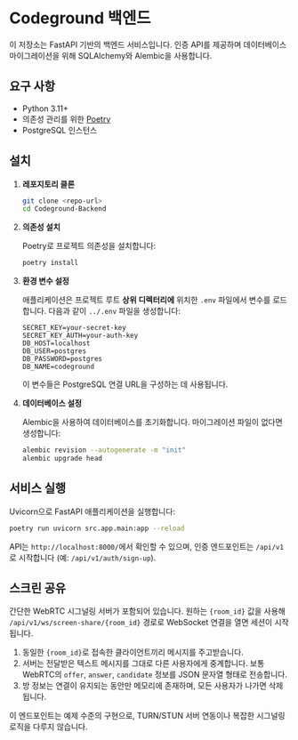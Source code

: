 # Codeground 백엔드

이 저장소는 FastAPI 기반의 백엔드 서비스입니다. 인증 API를 제공하며 데이터베이스 마이그레이션을 위해 SQLAlchemy와 Alembic을 사용합니다.

## 요구 사항

- Python 3.11+
- 의존성 관리를 위한 [Poetry](https://python-poetry.org/)
- PostgreSQL 인스턴스

## 설치

1. **레포지토리 클론**

   ```bash
   git clone <repo-url>
   cd Codeground-Backend
   ```

2. **의존성 설치**

   Poetry로 프로젝트 의존성을 설치합니다:

   ```bash
   poetry install
   ```

3. **환경 변수 설정**

   애플리케이션은 프로젝트 루트 **상위 디렉터리에** 위치한 `.env` 파일에서 변수를 로드합니다. 다음과 같이 `../.env` 파일을 생성합니다:

   ```env
   SECRET_KEY=your-secret-key
   SECRET_KEY_AUTH=your-auth-key
   DB_HOST=localhost
   DB_USER=postgres
   DB_PASSWORD=postgres
   DB_NAME=codeground
   ```

   이 변수들은 PostgreSQL 연결 URL을 구성하는 데 사용됩니다.

4. **데이터베이스 설정**

   Alembic을 사용하여 데이터베이스를 초기화합니다. 마이그레이션 파일이 없다면 생성합니다:

   ```bash
   alembic revision --autogenerate -m "init"
   alembic upgrade head
   ```

## 서비스 실행

Uvicorn으로 FastAPI 애플리케이션을 실행합니다:

```bash
poetry run uvicorn src.app.main:app --reload
```

API는 `http://localhost:8000/`에서 확인할 수 있으며, 인증 엔드포인트는 `/api/v1` 로 시작합니다 (예: `/api/v1/auth/sign-up`).

## 스크린 공유

간단한 WebRTC 시그널링 서버가 포함되어 있습니다. 원하는 `{room_id}` 값을
사용해 `/api/v1/ws/screen-share/{room_id}` 경로로 WebSocket 연결을 열면 세션이
시작됩니다.

1. 동일한 `{room_id}`로 접속한 클라이언트끼리 메시지를 주고받습니다.
2. 서버는 전달받은 텍스트 메시지를 그대로 다른 사용자에게 중계합니다. 보통
   WebRTC의 `offer`, `answer`, `candidate` 정보를 JSON 문자열 형태로 전송합니다.
3. 방 정보는 연결이 유지되는 동안만 메모리에 존재하며, 모든 사용자가 나가면
   삭제됩니다.

이 엔드포인트는 예제 수준의 구현으로, TURN/STUN 서버 연동이나 복잡한 시그널링
로직을 다루지 않습니다.

